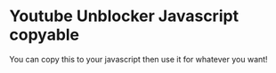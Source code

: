 # Youtube Unblocker Javascript copyable
You can copy this to your javascript then use it for whatever you want!
